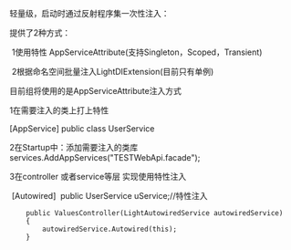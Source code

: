 轻量级，启动时通过反射程序集一次性注入：

提供了2种方式：

​	1使用特性 AppServiceAttribute(支持Singleton，Scoped，Transient)

​	2根据命名空间批量注入LightDIExtension(目前只有单例)

目前组将使用的是AppServiceAttribute注入方式



1在需要注入的类上打上特性

 [AppService]
 public class UserService

2在Startup中：添加需要注入的类库
		services.AddAppServices("TESTWebApi.facade");
       

3在controller 或者service等层 实现使用特性注入

​	    [Autowired]
​        public UserService uService;//特性注入

        public ValuesController(LightAutowiredService autowiredService)
        {
            autowiredService.Autowired(this);
        }